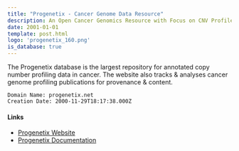 ```yaml
---
title: "Progenetix - Cancer Genome Data Resource"
description: An Open Cancer Genomics Resource with Focus on CNV Profiles
date: 2001-01-01
template: post.html
logo: 'progenetix_160.png'
is_database: true
---
```


The Progenetix database is the largest repository for annotated copy number profiling data in cancer. The website also tracks & analyses cancer genome profiling publications for provenance & content.

```
Domain Name: progenetix.net
Creation Date: 2000-11-29T18:17:38.000Z
```

<!--more-->

#### Links

* [Progenetix Website](https://progenetix.org)
* [Progenetix Documentation](https://docs.progenetix.org)

